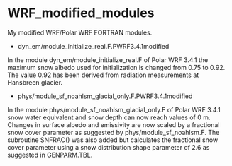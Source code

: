 WRF_modified_modules
====================

My modified WRF/Polar WRF FORTRAN modules.

- dyn_em/module_initialize_real.F.PWRF3.4.1modified

In the module dyn_em/module_initialize_real.F of Polar WRF 3.4.1 the maximum snow albedo used for initialization is changed from 0.75 to 0.92. The value 0.92 has been derived from radiation measurements at Hansbreen glacier.

- phys/module_sf_noahlsm_glacial_only.F.PWRF3.4.1modified

In the module phys/module_sf_noahlsm_glacial_only.F of Polar WRF 3.4.1 snow water equivalent and snow depth can now reach values of 0 m. Changes in surface albedo and emissivity are now scaled by a fractional snow cover parameter as suggested by phys/module_sf_noahlsm.F. The subroutine SNFRAC() was also added but calculates the fractional snow cover parameter using a snow distribution shape parameter of 2.6 as suggested in GENPARM.TBL.
